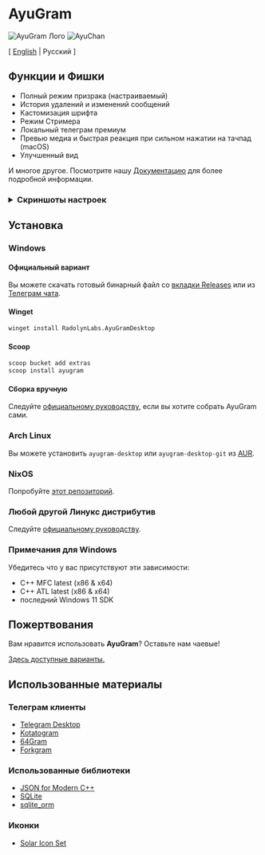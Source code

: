 # AyuGram

![AyuGram Лого](.github/AyuGram.png) ![AyuChan](.github/AyuChan.png)

[ [English](README.md)  | Русский ]

## Функции и Фишки

- Полный режим призрака (настраиваемый)
- История удалений и изменений сообщений
- Кастомизация шрифта
- Режим Стримера
- Локальный телеграм премиум
- Превью медиа и быстрая реакция при сильном нажатии на тачпад (macOS)
- Улучшенный вид

И многое другое. Посмотрите нашу [Документацию](https://docs.ayugram.one/desktop/) для более подробной информации.

<h3>
  <details>
    <summary>Скриншоты настроек</summary>
    <img src='.github/demos/demo1.png' width='268'>
    <img src='.github/demos/demo2.png' width='268'>
    <img src='.github/demos/demo3.png' width='268'>
    <img src='.github/demos/demo4.png' width='268'>
  </details>
</h3>

## Установка

### Windows

#### Официальный вариант

Вы можете скачать готовый бинарный файл со [вкладки Releases](https://github.com/AyuGram/AyuGramDesktop/releases) или из
[Телеграм чата](https://t.me/ayugramchat/12788).

#### Winget

```bash
winget install RadolynLabs.AyuGramDesktop
```

#### Scoop

```bash
scoop bucket add extras
scoop install ayugram
```

#### Сборка вручную

Следуйте [официальному руководству](https://github.com/AyuGram/AyuGramDesktop/blob/dev/docs/building-win-x64.md), если
вы хотите собрать AyuGram сами.

### Arch Linux

Вы можете установить `ayugram-desktop` или `ayugram-desktop-git`
из [AUR](https://aur.archlinux.org/packages?O=0&K=ayugram).

### NixOS

Попробуйте [этот репозиторий](https://github.com/ayugram-port/ayugram-desktop).

### Любой другой Линукс дистрибутив

Следуйте [официальному руководству](https://github.com/AyuGram/AyuGramDesktop/blob/dev/docs/building-linux.md).

### Примечания для Windows

Убедитесь что у вас присутствуют эти зависимости:

- C++ MFC latest (x86 & x64)
- C++ ATL latest (x86 & x64)
- последний Windows 11 SDK

## Пожертвования

Вам нравится использовать **AyuGram**? Оставьте нам чаевые!

[Здесь доступные варианты.](https://docs.ayugram.one/donate/)

## Использованные материалы

### Телеграм клиенты

- [Telegram Desktop](https://github.com/telegramdesktop/tdesktop)
- [Kotatogram](https://github.com/kotatogram/kotatogram-desktop)
- [64Gram](https://github.com/TDesktop-x64/tdesktop)
- [Forkgram](https://github.com/forkgram/tdesktop)

### Использованные библиотеки

- [JSON for Modern C++](https://github.com/nlohmann/json)
- [SQLite](https://github.com/sqlite/sqlite)
- [sqlite_orm](https://github.com/fnc12/sqlite_orm)

### Иконки

- [Solar Icon Set](https://www.figma.com/community/file/1166831539721848736)
